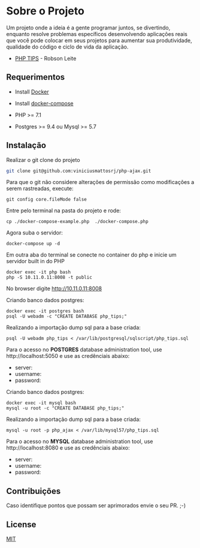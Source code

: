 # Sobre o Projeto
Um projeto onde a ideia é a gente programar juntos, se divertindo, enquanto resolve problemas específicos desenvolvendo aplicações reais que você pode colocar em seus projetos para aumentar sua produtividade, qualidade do código e ciclo de vida da aplicação.
- <a href="https://www.youtube.com/results?search_query=%23phptips">PHP TIPS</a> - Robson Leite


## Requerimentos

- Install <a href="https://docs.docker.com/install/">Docker</a>

- Install <a href="https://docs.docker.com/compose/install/">docker-compose</a>

- PHP >= 7.1

- Postgres >= 9.4 ou Mysql >= 5.7


## Instalação
Realizar o git clone do projeto
```bash
git clone git@github.com:viniciusmattosrj/php-ajax.git
```

Para que o git não considere alterações de permissão como modificações a serem rastreadas, execute:
```
git config core.fileMode false
```

Entre pelo terminal na pasta do projeto e rode:
```
cp ./docker-compose-example.php  ./docker-compose.php
```

Agora suba o servidor:
```
docker-compose up -d
```

Em outra aba do terminal se conecte no container do php e inicie um servidor built in do PHP
```
docker exec -it php bash
php -S 10.11.0.11:8008 -t public
```

No browser digite http://10.11.0.11:8008

Criando banco dados postgres: 

```
docker exec -it postgres bash
psql -U webadm -c "CREATE DATABASE php_tips;"
```

Realizando a importação dump sql para a base criada:
```
psql -U webadm php_tips < /var/lib/postgresql/sqlscript/php_tips.sql
```

Para o acesso no <strong>POSTGRES</strong> database administration tool, use http://localhost:5050 e use as credênciais abaixo:

  - server:
  - username:
  - password:


Criando banco dados postgres: 

```
docker exec -it mysql bash
mysql -u root -c "CREATE DATABASE php_tips;"
```

Realizando a importação dump sql para a base criada:
```
mysql -u root -p php_ajax < /var/lib/mysql57/php_tips.sql
```

Para o acesso no <strong>MYSQL</strong> database administration tool, use http://localhost:8080 e use as credênciais abaixo:

  - server:
  - username:
  - password:


## Contribuições
Caso identifique pontos
que possam ser aprimorados envie o seu PR. ;-)


## License
[MIT](https://choosealicense.com/licenses/mit/)
